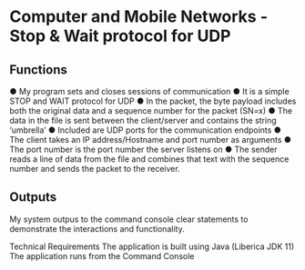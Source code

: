 <h1>Computer and Mobile Networks - Stop & Wait protocol for UDP</h1>


<h2>Functions</h2>

<body> ● My program sets and closes sessions of communication</body>

<body>● It is a simple STOP and WAIT protocol for UDP</body>

<body>● In the packet, the byte payload includes both the original data and a sequence number for the packet (SN=x) </body>
  
<body>● The data in the file is sent between the client/server and contains the string ‘umbrella’ </body>
  
<body>● Included are UDP ports for the communication endpoints </body>
  
<body>● The client takes an IP address/Hostname and port number as arguments </body>

<body>● The port number is the port number the server listens on </body>

<body>● The sender reads a line of data from the file and combines that text with the sequence number and sends the packet to the receiver. </body>

<h2> Outputs </h2>
My system outpus to the command console clear statements to demonstrate
the interactions and functionality.

Technical Requirements
The application is built using Java (Liberica JDK 11)
The application runs from the Command Console </body>









